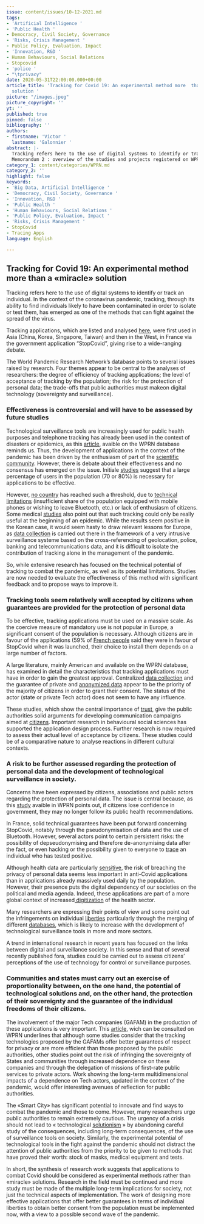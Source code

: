 ```yaml
---
issue: content/issues/10-12-2021.md
tags:
- 'Artificial Intelligence '
- 'Public Health '
- Democracy, Civil Society, Governance
- 'Risks, Crisis Management '
- Public Policy, Evaluation, Impact
- 'Innovation, R&D '
- Human Behaviours, Social Relations
- Stopcovid
- 'police '
- "\tprivacy"
date: 2020-05-31T22:00:00.000+00:00
article_title: 'Tracking for Covid 19: An experimental method more  than a «miracle»
  solution '
picture: "/images.jpeg"
picture_copyright: ''
yt: ''
published: true
pinned: false
bibliography: ''
authors:
- firstname: 'Victor '
  lastname: 'Galonnier '
abstract: |-
  Tracking refers here to the use of digital systems to identify or track an individual. In the context of the coronavirus pandemic, tracking, through its ability to find individuals likely to have been contaminated in order to isolate or test them, has emerged as one of the methods that can fight against the spread of the virus. Tracking applications, which are listed and analysed here, were first used in Asia (China, Korea, Singapore, Taiwan) and then in the West, in France via the government application “StopCovid”, giving rise to a wide-ranging debate.
  Memorandum 2 : overview of the studies and projects registered on WPRN database
category_1: content/categories/WPRN.md
category_2: ''
highlight: false
keywords:
- 'Big Data, Artificial Intelligence '
- 'Democracy, Civil Society, Governance '
- 'Innovation, R&D '
- 'Public Health '
- 'Human Behaviours, Social Relations '
- 'Public Policy, Evaluation, Impact '
- 'Risks, Crisis Management '
- StopCovid
- Tracing Apps
language: English

---
```

## Tracking for Covid 19: An experimental method more than a «miracle» solution

Tracking refers here to the use of digital systems to identify or track an individual. In the context of the coronavirus pandemic, tracking, through its ability to find individuals likely to have been contaminated in order to isolate or test them, has emerged as one of the methods that can fight against the spread of the virus.

Tracking applications, which are listed and analysed [here](https://www.technologyreview.com/2020/05/07/1000961/launching-mittr-covid-tracing-tracker/ "Covid Tracing Tracker"), were first used in Asia (China, Korea, Singapore, Taiwan) and then in the West, in France via the government application “StopCovid”, giving rise to a wide-ranging debate.

The World Pandemic Research Network’s database points to several issues raised by research. Four themes appear to be central to the analyses of researchers: the degree of efficiency of tracking applications; the level of acceptance of tracking by the population; the risk for the protection of personal data; the trade-offs that public authorities must makeon digital technology (sovereignty and surveillance).

### Effectiveness is controversial and will have to be assessed by future studies

Technological surveillance tools are increasingly used for public health purposes and telephone tracking has already been used in the context of disasters or epidemics, as this [article](https://wprn.org/item/442852 "wprn 442852"), avaible on the WPRN database reminds us. Thus, the development of applications in the context of the pandemic has been driven by the enthusiasm of part of the [scientific community](https://www.acadpharm.org/dos_public/LETTRE_CONFINEMENTSELECTIFNUMERIQUE_2020.05.12.PDF "Académie technologies"). However, there is debate about their effectiveness and no consensus has emerged on the issue. Initiale [studies](https://www.thelancet.com/journals/langlo/article/PIIS2214-109X(20)30074-7/fulltext "The Lancet") suggest that a large percentage of users in the population (70 or 80%) is necessary for applications to be effective.

However, [no country](https://wprn.org/item/441552 "wprn 441552") has reached such a threshold, due to [technical limitations](https://booksandideas.net/Tracing-Apps-to-Fight-Covid-19.html "Books & ideas") (insufficient share of the population equipped with mobile phones or wishing to leave Bluetooth, etc.) or lack of enthusiasm of citizens. Some medical [studies](https://journals.plos.org/plosone/article?id=10.1371/journal.pone.0095133 "Plos one") also point out that such tracking could only be really useful at the beginning of an epidemic. While the results seem positive in the Korean case, it would seem hasty to draw relevant lessons for Europe, as [data collection](https://booksandideas.net/Tracing-Apps-to-Fight-Covid-19.html "Books & ideas") is carried out there in the framework of a very intrusive surveillance systeme based on the cross-referencing of geolocation, police, banking and telecommunications data, and it is difficult to isolate the contribution of tracking alone in the management of the pandemic.

So, while extensive research has focused on the technical potential of tracking to combat the pandemic, as well as its potential limitations. Studies are now needed to evaluate the effectiveness of this method with significant feedback and to propose ways to improve it.

### Tracking tools seem relatively well accepted by citizens when guarantees are provided for the protection of personal data

To be effective, tracking applications must be used on a massive scale. As the coercive measure of mandatory use is not popular in Europe, a significant consent of the population is necessary. Although citizens are in favour of the applications (59% of [French people](https://www.francebleu.fr/infos/politique/sondage-stop-covid-une-majorite-de-francais-inquiets-de-l-utilisation-de-leurs-donnees-par-l-1589445489 "France Bleu") said they were in favour of StopCovid when it was launched, their choice to install them depends on a large number of factors.

A large literature, mainly American and available on the WPRN database, has examined in detail the characteristics that tracking applications must have in order to gain the greatest approval. Centralized [data collection](https://wprn.org/item/441552 "wprn 441552") and the guarantee of private and [anonymized data](https://wprn.org/item/438452 "wprn 438452") appear to be the priority of the majority of citizens in order to grant their consent. The status of the actor (state or private Tech actor) does not seem to have any influence.

These studies, which show the central importance of [trust](https://www.alternatives-economiques.fr/appli-stop-covid-une-question-de-confiance/00092461 "Alternatives economiques"), give the public authorities solid arguments for developing communication campaigns aimed at [citizens](https://theconversation.com/stopcovid-un-million-dutilisateurs-et-quelques-reserves-non-dissipees-140110 "The Converstaion"). Important research in behavioural social sciences has supported the application design process. Further research is now required to assess their actual level of acceptance by citizens. These studies could be of a comparative nature to analyse reactions in different cultural contexts.

### A risk to be further assessed regarding the protection of personal data and the development of technological surveillance in society.

Concerns have been expressed by citizens, associations and public actors regarding the protection of personal data. The issue is central because, as this [study](https://wprn.org/item/444652 "wprn 444652") avaible in WPRN points out, if citizens lose confidence in government, they may no longer follow its public health recommendations.

In France, solid technical guarantees have been put forward concerning StopCovid, notably through the pseudonymisation of data and the use of Bluetooth. However, several actors point to certain persistent risks: the possibility of depseudonymising and therefore de-anonymising data after the fact, or even hacking or the possibility given to everyone to [trace](https://risques-tracage.fr/docs/risques-tracage.pdf "Traçages") an individual who has tested positive.

Although health data are particularly [sensitive](https://theconversation.com/sortir-de-la-pandemie-mais-au-prix-de-quels-renoncements-ethiques-et-juridiques-134928 "The Coversation"), the risk of breaching the privacy of personal data seems less important in anti-Covid applications than in applications already massively used daily by the population. However, their presence puts the digital dependency of our societies on the political and media agenda. Indeed, these applications are part of a more global context of increased[ digitization](https://theconversation.com/donnees-de-sante-larbre-stopcovid-qui-cache-la-foret-health-data-hub-138852 "The Conversation") of the health sector.

Many researchers are expressing their points of view and some point out the infringements on individual [liberties](https://theconversation.com/donnees-de-sante-larbre-stopcovid-qui-cache-la-foret-health-data-hub-138852 "The conversation") particularly through the merging of different [databases](https://laviedesidees.fr/Tracages-et-fusions.html "Vie des idées"), which is likely to increase with the development of technological surveillance tools in more and more sectors.

A trend in international research in recent years has focused on the links between digital and surveillance society. In this sense and that of several recently published fora, studies could be carried out to assess citizens’ perceptions of the use of technology for control or surveillance purposes.

### Communities and states must carry out an exercise of proportionality between, on the one hand, the potential of technological solutions and, on the other hand, the protection of their sovereignty and the guarantee of the individual freedoms of their citizens.

The involvement of the major Tech companies (GAFAM) in the production of these applications is very important. This [article](https://wprn.org/item/442852 "wprn 442852"), wich can be consulted on WPRN underlines that although some studies consider that the tracking technologies proposed by the GAFAMs offer better guarantees of respect for privacy or are more efficient than those proposed by the public authorities, other studies point out the risk of infringing the sovereignty of States and communities through increased dependence on these companies and through the delegation of missions of first-rate public services to private actors. Work showing the long-term multidimensional impacts of a dependence on Tech actors, updated in the context of the pandemic, would offer interesting avenues of reflection for public authorities.

The «Smart City» has significant potential to innovate and find ways to combat the pandemic and those to come. However, many researchers urge public authorities to remain extremely cautious. The urgency of a crisis should not lead to « technological [solutionism](https://www.revuepolitique.fr/stopcovid-une-application-problematique-sur-le-plan-ethique-et-politique/ "Revue politique") » by abandoning careful study of the consequences, including long-term consequences, of the use of surveillance tools on society. Similarly, the experimental potential of technological tools in the fight against the pandemic should not distract the attention of public authorities from the priority to be given to methods that have proved their worth: stock of masks, medical equipment and tests.

In short, the synthesis of research work suggests that applications to combat Covid should be considered as experimental methods rather than «miracle» solutions. Research in the field must be continued and more study must be made of the multiple long-term implications for society, not just the technical aspects of implementation. The work of designing more effective applications that offer better guarantees in terms of individual liberties to obtain better consent from the population must be implemented now, with a view to a possible second wave of the pandemic.